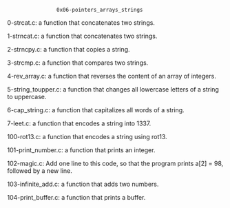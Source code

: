 					0x06-pointers_arrays_strings

0-strcat.c: a function that concatenates two strings.

1-strncat.c: a function that concatenates two strings.

2-strncpy.c: a function that copies a string.

3-strcmp.c: a function that compares two strings.

4-rev_array.c: a function that reverses the content of an array of integers.

5-string_toupper.c: a function that changes all lowercase letters of a string to uppercase.

6-cap_string.c: a function that capitalizes all words of a string.

7-leet.c: a function that encodes a string into 1337.

100-rot13.c: a function that encodes a string using rot13.

101-print_number.c: a function that prints an integer.

102-magic.c: Add one line to this code, so that the program prints a[2] = 98, followed by a new line.

103-infinite_add.c: a function that adds two numbers.

104-print_buffer.c: a function that prints a buffer.
